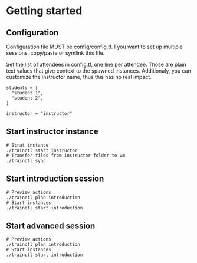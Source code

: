 # Getting started

## Configuration
Configuration file MUST be config/config.tf. I you want to set up multiple sessions, copy/paste or symlink this file.

Set the list of attendees in config.tf, one line per attendee. Those are plain text values that give context to the spawned instances.
Additionaly, you can customize the instructor name, thus this has no real impact.

```
students = [
  "student 1",
  "student 2",
]

instructor = "instructor"
```

## Start instructor instance

```
# Strat instance
./trainctl start instructor
# Transfer files from instructor folder to vm
./trainctl sync

```

## Start introduction session

```
# Preview actions
./trainctl plan introduction
# Start instances
./trainctl start introduction
```

## Start advanced session

```
# Preview actions
./trainctl plan introduction
# Start instances
./trainctl start introduction
```

